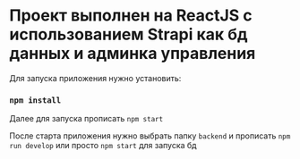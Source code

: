 # Проект выполнен на ReactJS с использованием Strapi как бд данных и админка управления

Для запуска приложения нужно установить:

### `npm install`

Далее для запуска прописать `npm start`
 
После старта приложения нужно выбрать папку `backend` и прописать `npm run develop` или просто `npm start` для запуска бд 

